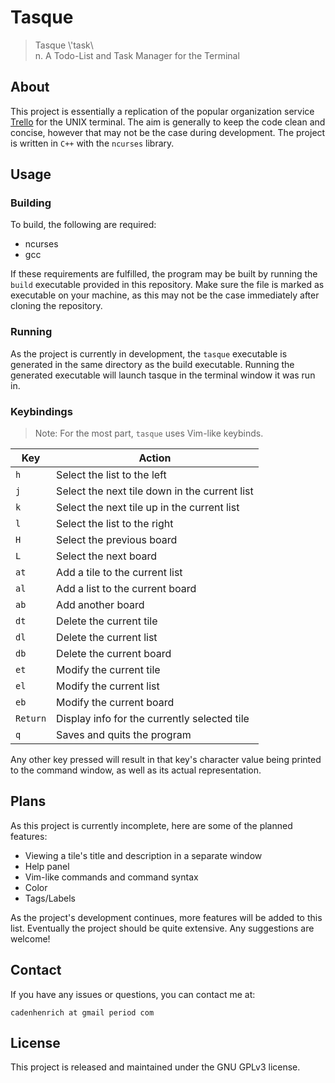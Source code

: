# Tasque
> Tasque \\'task\\\
> n. A Todo-List and Task Manager for the Terminal

## About
This project is essentially a replication of the popular organization service [Trello](https://trello.com/) for the UNIX terminal. The aim is generally to keep the code clean and concise, however that may not be the case during development. The project is written in `C++` with the `ncurses` library.

## Usage
### Building
To build, the following are required:
+ ncurses
+ gcc

If these requirements are fulfilled, the program may be built by running the `build` executable provided in this repository. Make sure the file is marked as executable on your machine, as this may not be the case immediately after cloning the repository.
### Running
As the project is currently in development, the `tasque` executable is generated in the same directory as the build executable. Running the generated executable will launch tasque in the terminal window it was run in.
### Keybindings
> Note: For the most part, `tasque` uses Vim-like keybinds.

| Key      | Action                                        |
|----------|-----------------------------------------------|
| `h`      | Select the list to the left                   |
| `j`      | Select the next tile down in the current list |
| `k`      | Select the next tile up in the current list   |
| `l`      | Select the list to the right                  |
| `H`      | Select the previous board                     |
| `L`      | Select the next board                         |
| `at`     | Add a tile to the current list                |
| `al`     | Add a list to the current board               |
| `ab`     | Add another board                             |
| `dt`     | Delete the current tile                       |
| `dl`     | Delete the current list                       |
| `db`     | Delete the current board                      |
| `et`     | Modify the current tile                       |
| `el`     | Modify the current list                       |
| `eb`     | Modify the current board                      |
| `Return` | Display info for the currently selected tile  |
| `q`      | Saves and quits the program                   |

Any other key pressed will result in that key's character value being printed to the command window, as well as its actual representation.

## Plans
As this project is currently incomplete, here are some of the planned features:
+ Viewing a tile's title and description in a separate window
+ Help panel
+ Vim-like commands and command syntax
+ Color
+ Tags/Labels

As the project's development continues, more features will be added to this list. Eventually the project should be quite extensive. Any suggestions are welcome!

## Contact
If you have any issues or questions, you can contact me at:

`cadenhenrich at gmail period com`

## License
This project is released and maintained under the GNU GPLv3 license.
